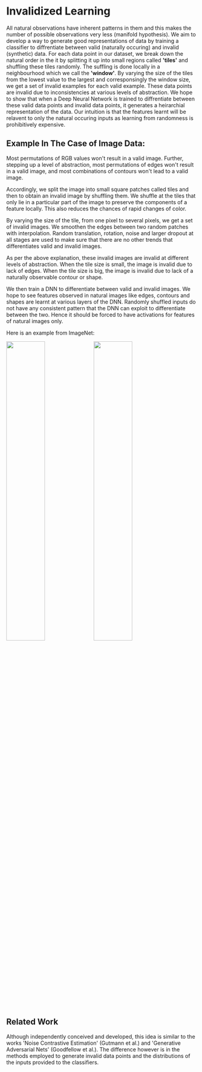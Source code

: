# Invalidized Learning
All natural observations have inherent patterns in them and this makes the number of possible observations very less (manifold hypothesis). We aim to develop a way to generate good representations of data by training a classifier to diffrentiate between valid (naturally occuring) and invalid (synthetic) data. For each data point in our dataset, we break down the natural order in the it by splitting it up into small regions called **'tiles'** and shuffling these tiles randomly. The suffling is done locally in a neighbourhood which we call the **'window'**. By varying the size of the tiles from the lowest value to the largest and corresponsingly the window size, we get a set of invalid examples for each valid example. These data points are invalid due to inconsistencies at various levels of abstraction. We hope to show that when a Deep Neural Network is trained to diffrentiate between these valid data points and invalid data points, it generates a heirarchial representation of the data. Our intuition is that the features learnt will be relavent to only the natural occuring inputs as learning from randomness is prohibitively expensive.
## Example In The Case of Image Data:
Most permutations of RGB values won't result in a valid image. Further, stepping up a level of abstraction, most permutations of edges won't result in a valid image, and most combinations of contours won't lead to a valid image. 

Accordingly, we split the image into small square patches called tiles and then to obtain an invalid image by shuffling them. We shuffle at the tiles that only lie in a particular part of the image to preserve the components of a feature locally. This also reduces the chances of rapid changes of color. 

By varying the size of the tile, from one pixel to several pixels, we get a set of invalid images. We smoothen the edges between two random patches with interpolation. Random translation, rotation, noise and larger dropout at all stages are used to make sure that there are no other trends that differentiates valid and invalid images.

As per the above explanation, these invalid images are invalid at different levels of abstraction. When the tile size is small, the image is invalid due to lack of edges. When the tile size is big, the image is invalid due to lack of a naturally observable contour or shape. 

We then train a DNN to differentiate between valid and invalid images. We hope to see features observed in natural images like edges, contours and shapes are learnt at various layers of the DNN. Randomly shuffled inputs do not have any consistent pattern that the DNN can exploit to differentiate between the two. Hence it should be forced to have activations for features of natural images only.

Here is an example from ImageNet:

<img src="https://cloud.githubusercontent.com/assets/8753078/9814330/aca56cb6-58aa-11e5-837c-56602ab9c820.png" width="45%">
<img src="https://cloud.githubusercontent.com/assets/8753078/9814331/ad35e368-58aa-11e5-9c8a-5c43f9e9b789.png" width="45%">


## Related Work
Although independently conceived and developed, this idea is similar to the works 'Noise Contrastive Estimation' (Gutmann et al.) and 'Generative Adversarial Nets' (Goodfellow et al.). The difference however is in the methods employed to generate invalid data points and the distributions of the inputs provided to the classifiers.
